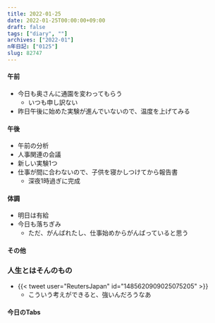 ```yaml
---
title: 2022-01-25
date: 2022-01-25T00:00:00+09:00
draft: false
tags: ["diary", ""]
archives: ["2022-01"]
n年日記: ["0125"]
slug: 82747
---
```

#### 午前
- 今日も奥さんに通園を変わってもらう
  - いつも申し訳ない
- 昨日午後に始めた実験が進んでいないので、温度を上げてみる
#### 午後
- 午前の分析
- 人事関連の会議
- 新しい実験1つ
- 仕事が間に合わないので、子供を寝かしつけてから報告書
  - 深夜1時過ぎに完成
#### 体調
- 明日は有給
- 今日も落ちぎみ
  - ただ、がんばれたし、仕事始めからがんばっていると思う
#### その他
### 人生とはそんのもの
- {{< tweet user="ReutersJapan" id="1485620909025075205" >}}
  - こういう考えができると、強いんだろうなあ
#### 今日のTabs